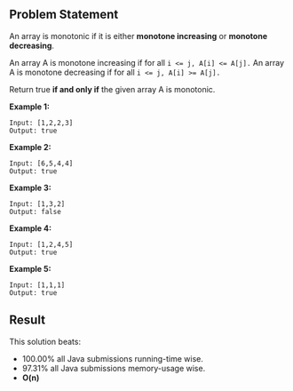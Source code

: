 ## Problem Statement

An array is monotonic if it is either __monotone increasing__ or __monotone decreasing__.

An array A is monotone increasing if for all ```i <= j, A[i] <= A[j].```
An array A is monotone decreasing if for all ```i <= j, A[i] >= A[j].```

Return true __if and only if__ the given array A is monotonic.

 

__Example 1:__
```
Input: [1,2,2,3]
Output: true
```
__Example 2:__
```
Input: [6,5,4,4]
Output: true
```
__Example 3:__
```
Input: [1,3,2]
Output: false
```
__Example 4:__
```
Input: [1,2,4,5]
Output: true
```
__Example 5:__
```
Input: [1,1,1]
Output: true
```
## Result
This solution beats:
* 100.00% all Java submissions running-time wise.
* 97.31% all Java submissions memory-usage wise.
* __O(n)__
